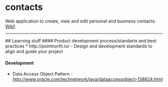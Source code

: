 contacts
========

Web application to create, view and edit personal and business contacts. <a href='https://github.com/sherzodmuratov/contacts/wiki'>Wiki!</a>
<hr>
## Learning stuff
#### Product development process/standarts and best practices
* http://pointnorth.io/ - Design and development standards to align and guide your project

#### Development
* Data Access Object Pattern - http://www.oracle.com/technetwork/java/dataaccessobject-138824.html
